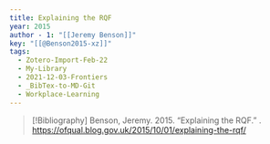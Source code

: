 ```yaml
---
title: Explaining the RQF
year: 2015
author - 1: "[[Jeremy Benson]]"
key: "[[@Benson2015-xz]]"
tags:
  - Zotero-Import-Feb-22
  - My-Library
  - 2021-12-03-Frontiers
  - _BibTex-to-MD-Git
  - Workplace-Learning
---
```


> [!Bibliography]
> Benson, Jeremy. 2015. “Explaining the RQF.” . https://ofqual.blog.gov.uk/2015/10/01/explaining-the-rqf/